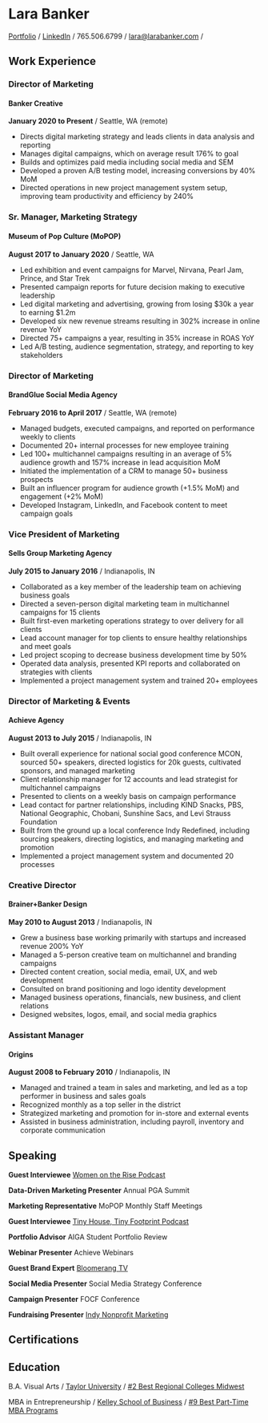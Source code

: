 # Lara Banker

[Portfolio](http://portfolio.larabanker.com/) / 
[LinkedIn](https://www.linkedin.com/in/larabanker/) /
765.506.6799 / 
lara@larabanker.com / 

## Work Experience

### Director of Marketing 
#### Banker Creative

**January 2020 to Present** /
Seattle, WA (remote)

- Directs digital marketing strategy and leads clients in data analysis and reporting
- Manages digital campaigns, which on average result 176% to goal
- Builds and optimizes paid media including social media and SEM
- Developed a proven A/B testing model, increasing conversions by 40% MoM
- Directed operations in new project management system setup, improving team productivity and efficiency by 240%

### Sr. Manager, Marketing Strategy
#### Museum of Pop Culture (MoPOP)

**August 2017 to January 2020** /
Seattle, WA

- Led exhibition and event campaigns for Marvel, Nirvana, Pearl Jam, Prince, and Star Trek
- Presented campaign reports for future decision making to executive leadership
- Led digital marketing and advertising, growing from losing $30k a year to earning $1.2m
- Developed six new revenue streams resulting in 302% increase in online revenue YoY
- Directed 75+ campaigns a year, resulting in 35% increase in ROAS YoY
- Led A/B testing, audience segmentation, strategy, and reporting to key stakeholders

### Director of Marketing
#### BrandGlue Social Media Agency

**February 2016 to April 2017** /
Seattle, WA (remote)

- Managed budgets, executed campaigns, and reported on performance weekly to clients
- Documented 20+ internal processes for new employee training
- Led 100+ multichannel campaigns resulting in an average of 5% audience growth and 157% increase in lead acquisition MoM
- Initiated the implementation of a CRM to manage 50+ business prospects 
- Built an influencer program for audience growth (+1.5% MoM) and engagement (+2% MoM)
- Developed Instagram, LinkedIn, and Facebook content to meet campaign goals

### Vice President of Marketing
#### Sells Group Marketing Agency

**July 2015 to January 2016** /
Indianapolis, IN

- Collaborated as a key member of the leadership team on achieving business goals
- Directed a seven-person digital marketing team in multichannel campaigns for 15 clients
- Built first-even marketing operations strategy to over delivery for all clients
- Lead account manager for top clients to ensure healthy relationships and meet goals
- Led project scoping to decrease business development time by 50%
- Operated data analysis, presented KPI reports and collaborated on strategies with clients
- Implemented a project management system and trained 20+ employees

### Director of Marketing & Events
#### Achieve Agency

**August 2013 to July 2015** /
Indianapolis, IN

- Built overall experience for national social good conference MCON, sourced 50+ speakers, directed logistics for 20k guests, cultivated sponsors, and managed marketing
- Client relationship manager for 12 accounts and lead strategist for multichannel campaigns
- Presented to clients on a weekly basis on campaign performance
- Lead contact for partner relationships, including KIND Snacks, PBS, National Geographic, Chobani, Sunshine Sacs, and Levi Strauss Foundation
- Built from the ground up a local conference Indy Redefined, including sourcing speakers, directing logistics, and managing marketing and promotion
- Implemented a project management system and documented 20 processes

### Creative Director
#### Brainer+Banker Design

**May 2010 to August 2013** /
Indianapolis, IN

- Grew a business base working primarily with startups and increased revenue 200% YoY
- Managed a 5-person creative team on multichannel and branding campaigns
- Directed content creation, social media, email, UX, and web development
- Consulted on brand positioning and logo identity development
- Managed business operations, financials, new business, and client relations
- Designed websites, logos, email, and social media graphics

### Assistant Manager
#### Origins

**August 2008 to February 2010** /
Indianapolis, IN

- Managed and trained a team in sales and marketing, and led as a top performer in business and sales goals
- Recognized monthly as a top seller in the district
- Strategized marketing and promotion for in-store and external events
- Assisted in business administration, including payroll, inventory and corporate 
  communication
  
## Speaking

**Guest Interviewee**
[Women on the Rise Podcast](https://laradalch.com/2020/03/how-to-start-over-with-lara-banker/)

**Data-Driven Marketing Presenter**
Annual PGA Summit

**Marketing Representative**
MoPOP Monthly Staff Meetings

**Guest Interviewee**
[Tiny House, Tiny Footprint Podcast](http://www.tinyhousetinyfootprint.com/roll-with-me/lara-in-a-chevy-van)

**Portfolio Advisor**
AIGA Student Portfolio Review

**Webinar Presenter**
Achieve Webinars

**Guest Brand Expert**
[Bloomerang TV](https://youtu.be/GRs-guuHHgU)

**Social Media Presenter**
Social Media Strategy Conference

**Campaign Presenter**
FOCF Conference

**Fundraising Presenter**
[Indy Nonprofit Marketing](https://www.facebook.com/IndyNonprofitMarketing/about/)
    
## Certifications

## Education
  
  B.A. Visual Arts /
  [Taylor University](https://www.taylor.edu/) /
  [#2 Best Regional Colleges Midwest](https://www.usnews.com/best-colleges/rankings/regional-colleges-midwest)
  
  MBA in Entrepreneurship / 
  [Kelley School of Business](https://kelley.iupui.edu/) /
  [#9 Best Part-Time MBA Programs](https://www.usnews.com/best-graduate-schools/top-business-schools/part-time-rankings)
  

